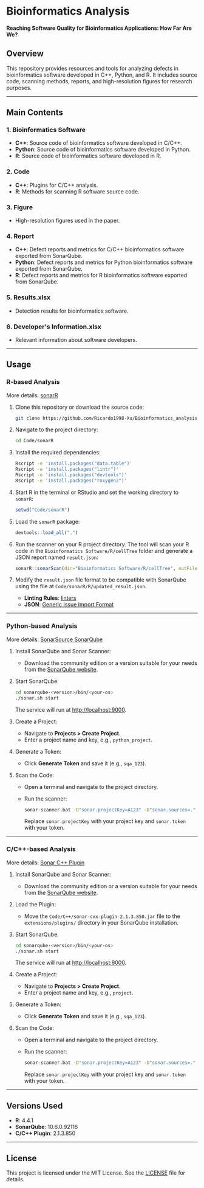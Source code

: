 # Bioinformatics Analysis

**Reaching Software Quality for Bioinformatics Applications: How Far Are We?**

## Overview
This repository provides resources and tools for analyzing defects in bioinformatics software developed in C++, Python, and R. It includes source code, scanning methods, reports, and high-resolution figures for research purposes.

---

## Main Contents

### 1. Bioinformatics Software
- **C++**: Source code of bioinformatics software developed in C/C++.
- **Python**: Source code of bioinformatics software developed in Python.
- **R**: Source code of bioinformatics software developed in R.

### 2. Code
- **C++**: Plugins for C/C++ analysis.
- **R**: Methods for scanning R software source code.

### 3. Figure
- High-resolution figures used in the paper.

### 4. Report
- **C++**: Defect reports and metrics for C/C++ bioinformatics software exported from SonarQube.
- **Python**: Defect reports and metrics for Python bioinformatics software exported from SonarQube.
- **R**: Defect reports and metrics for R bioinformatics software exported from SonarQube.

### 5. Results.xlsx
- Detection results for bioinformatics software.

### 6. Developer's Information.xlsx
- Relevant information about software developers.

---

## Usage

### R-based Analysis

More details: [sonarR](https://github.com/paulospx/sonarR/tree/main)

1. Clone this repository or download the source code:

   ```bash
   git clone https://github.com/Ricardo1998-Xu/Bioinformatics_analysis.git
   ```

2. Navigate to the project directory:

   ```bash
   cd Code/sonarR
   ```

3. Install the required dependencies:

   ```bash
   Rscript -e 'install.packages("data.table")'
   Rscript -e 'install.packages("lintr")'
   Rscript -e 'install.packages("devtools")'
   Rscript -e 'install.packages("roxygen2")'
   ```

4. Start R in the terminal or RStudio and set the working directory to `sonarR`:

   ```R
   setwd("Code/sonarR")
   ```

5. Load the `sonarR` package:

   ```R
   devtools::load_all(".")
   ```

6. Run the scanner on your R project directory. The tool will scan your R code in the `Bioinformatics Software/R/cellTree` folder and generate a JSON report named `result.json`:

   ```R
   sonarR::sonarScan(dir="Bioinformatics Software/R/cellTree", outFile="result.json")
   ```

7. Modify the `result.json` file format to be compatible with SonarQube using the file at `Code/sonarR/R/updated_result.json`.
   - **Linting Rules**: [linters](https://lintr.r-lib.org/reference/linters.html)
   - **JSON**: [Generic Issue Import Format](https://docs.sonarsource.com/sonarqube/latest/analyzing-source-code/importing-external-issues/generic-issue-import-format/)

---

### Python-based Analysis

More details: [SonarSource SonarQube](https://github.com/SonarSource/sonarqube)

1. Install SonarQube and Sonar Scanner:
   - Download the community edition or a version suitable for your needs from the [SonarQube website](https://www.sonarsource.com/products/sonarqube/).

2. Start SonarQube:

   ```bash
   cd sonarqube-<version>/bin/<your-os>
   ./sonar.sh start
   ```

   The service will run at [http://localhost:9000](http://localhost:9000).

3. Create a Project:
   - Navigate to **Projects > Create Project**.
   - Enter a project name and key, e.g., `python_project`.

4. Generate a Token:
   - Click **Generate Token** and save it (e.g., `sqa_123`).

5. Scan the Code:
   - Open a terminal and navigate to the project directory.
   - Run the scanner:

     ```bash
     sonar-scanner.bat -D"sonar.projectKey=A123" -D"sonar.sources=." -D"sonar.host.url=http://localhost:9000" -D"sonar.token=sqa_123"
     ```

     Replace `sonar.projectKey` with your project key and `sonar.token` with your token.

---

### C/C++-based Analysis

More details: [Sonar C++ Plugin](https://github.com/SonarOpenCommunity/sonar-cxx/tree/master)

1. Install SonarQube and Sonar Scanner:
   - Download the community edition or a version suitable for your needs from the [SonarQube website](https://www.sonarsource.com/products/sonarqube/).

2. Load the Plugin:
   - Move the `Code/C++/sonar-cxx-plugin-2.1.3.850.jar` file to the `extensions/plugins/` directory in your SonarQube installation.

3. Start SonarQube:

   ```bash
   cd sonarqube-<version>/bin/<your-os>
   ./sonar.sh start
   ```

   The service will run at [http://localhost:9000](http://localhost:9000).

4. Create a Project:
   - Navigate to **Projects > Create Project**.
   - Enter a project name and key, e.g., `project`.

5. Generate a Token:
   - Click **Generate Token** and save it (e.g., `sqa_123`).

6. Scan the Code:
   - Open a terminal and navigate to the project directory.
   - Run the scanner:

     ```bash
     sonar-scanner.bat -D"sonar.projectKey=A123" -D"sonar.sources=." -D"sonar.host.url=http://localhost:9000" -D"sonar.token=sqa_123"
     ```

     Replace `sonar.projectKey` with your project key and `sonar.token` with your token.

---

## Versions Used
- **R**: 4.4.1
- **SonarQube**: 10.6.0.92116
- **C/C++ Plugin**: 2.1.3.850

---

## License
This project is licensed under the MIT License. See the [LICENSE](https://github.com/Ricardo1998-Xu/Bioinformatics_analysis/blob/main/LICENSE) file for details.
